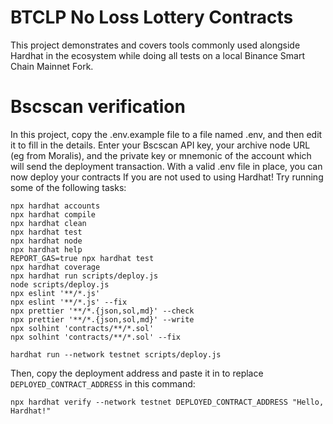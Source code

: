 # BTCLP No Loss Lottery Contracts

This project demonstrates and covers tools commonly used alongside Hardhat in the ecosystem while doing all tests on a local Binance Smart Chain Mainnet Fork.

# Bscscan verification
In this project, copy the .env.example file to a file named .env, and then edit it to fill in the details. 
Enter your Bscscan API key, your archive node URL (eg from Moralis), and the private key or mnemonic of the account which will send the deployment transaction. 
With a valid .env file in place, you can now deploy your contracts
If you are not used to using Hardhat!
Try running some of the following tasks:

```shell
npx hardhat accounts
npx hardhat compile
npx hardhat clean
npx hardhat test
npx hardhat node
npx hardhat help
REPORT_GAS=true npx hardhat test
npx hardhat coverage
npx hardhat run scripts/deploy.js
node scripts/deploy.js
npx eslint '**/*.js'
npx eslint '**/*.js' --fix
npx prettier '**/*.{json,sol,md}' --check
npx prettier '**/*.{json,sol,md}' --write
npx solhint 'contracts/**/*.sol'
npx solhint 'contracts/**/*.sol' --fix
```

```shell
hardhat run --network testnet scripts/deploy.js
```

Then, copy the deployment address and paste it in to replace `DEPLOYED_CONTRACT_ADDRESS` in this command:

```shell
npx hardhat verify --network testnet DEPLOYED_CONTRACT_ADDRESS "Hello, Hardhat!"
```
